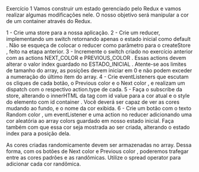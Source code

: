 Exercício 1
Vamos construir um estado gerenciado pelo Redux e vamos realizar algumas modificações nele. O nosso objetivo será manipular a cor de um container através do Redux.

1 - Crie uma store para a nossa aplicação.
2 - Crie um reducer, implementando um switch retornando apenas o estado inicial como default . Não se esqueça de colocar o reducer como parâmetro para o createStore , feito na etapa anterior.
3 - Incremente o switch criado no exercício anterior com as actions NEXT_COLOR e PREVIOUS_COLOR . Essas actions devem alterar o valor index guardado no ESTADO_INICIAL . Atente-se aos limites de tamanho do array, as posições devem iniciar em 0 e não podem exceder a numeração do último item do array.
4 - Crie eventListeners que escutam os cliques de cada botão, o Previous color e o Next color , e realizam um dispatch com o respectivo action.type de cada.
5 - Faça o subscribe da store, alterando o innerHTML da tag com id value para a cor atual e o style do elemento com id container . Você deverá ser capaz de ver as cores mudando ao fundo, e o nome da cor exibida.
6 - Crie um botão com o texto Random color , um eventListener e uma action no reducer adicionando uma cor aleatória ao array colors guardado em nosso estado inicial. Faça também com que essa cor seja mostrada ao ser criada, alterando o estado index para a posição dela.

As cores criadas randomicamente devem ser armazenadas no array. Dessa forma, com os botões de Next color e Previous color , poderemos trafegar entre as cores padrões e as randômicas. Utilize o spread operator para adicionar cada cor randômica.
